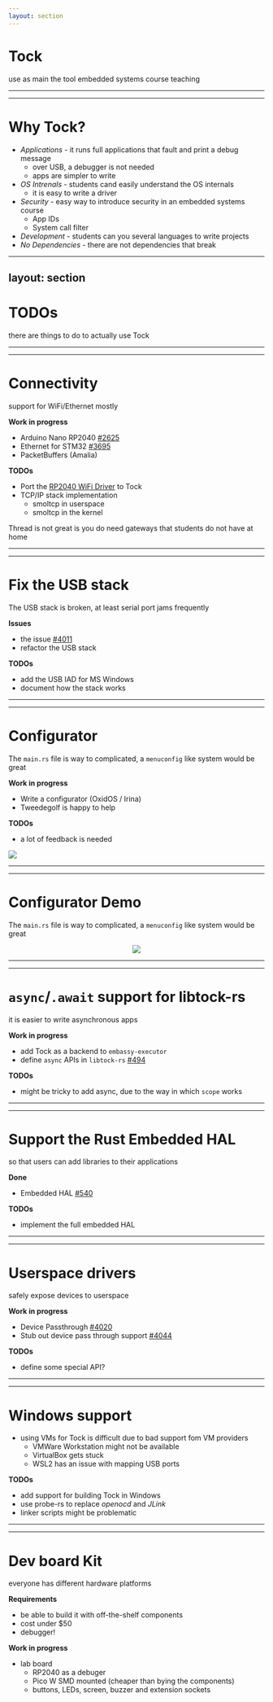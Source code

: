 ```yaml
---
layout: section
---
```

# Tock
use as main the tool embedded systems course teaching

---
---
# Why Tock?

- *Applications* - it runs full applications that fault and print a debug message
  - over USB, a debugger is not needed
  - apps are simpler to write
- *OS Intrenals* - students cand easily understand the OS internals
  - it is easy to write a driver
- *Security* - easy way to introduce security in an embedded systems course
  - App IDs
  - System call filter
- *Development* - students can you several languages to write projects
- *No Dependencies* - there are not dependencies that break

---
layout: section
---
# TODOs
there are things to do to actually use Tock

---
---
# Connectivity
support for WiFi/Ethernet mostly

**Work in progress**
- Arduino Nano RP2040 [#2625](https://github.com/tock/tock/pull/2625)
- Ethernet for STM32 [#3695](https://github.com/tock/tock/pull/3695)
- PacketBuffers (Amalia)

**TODOs**
- Port the [RP2040 WiFi Driver](https://github.com/embassy-rs/embassy/tree/main/cyw43) to Tock
- TCP/IP stack implementation
  - smoltcp in userspace
  - smoltcp in the kernel

Thread is not great is you do need gateways that students do not have at home

---
---
# Fix the USB stack

The USB stack is broken, at least serial port jams frequently

**Issues**
- the issue [#4011](https://github.com/tock/tock/issues/4011)
- refactor the USB stack

**TODOs**
- add the USB IAD for MS Windows
- document how the stack works

---
---
# Configurator

The `main.rs` file is way to complicated, a `menuconfig` like system would be great

<div grid="~ cols-2 gap-5">

<div>

**Work in progress**
- Write a configurator (OxidOS / Irina)
- Tweedegolf is happy to help

**TODOs**
- a lot of feedback is needed

</div>

<img src="/tock/demo.gif" class="w-100">

</div>

---
---
# Configurator Demo

The `main.rs` file is way to complicated, a `menuconfig` like system would be great

<center>
<img src="/tock/demo2.gif" class="w-150">
</center>

---
---
# `async`/`.await` support for libtock-rs
it is easier to write asynchronous apps

**Work in progress**
- add Tock as a backend to `embassy-executor`
- define `async` APIs in `libtock-rs` [#494](https://github.com/tock/libtock-rs/issues/494)

**TODOs**
- might be tricky to add async, due to the way in which `scope` works

---
---
# Support the Rust Embedded HAL
so that users can add libraries to their applications

**Done**
- Embedded HAL [#540](https://github.com/tock/libtock-rs/pull/540)

**TODOs**
- implement the full embedded HAL

---
---
# Userspace drivers
safely expose devices to userspace

**Work in progress**
- Device Passthrough [#4020](https://github.com/tock/tock/issues/4020)
- Stub out device pass through support [#4044](https://github.com/tock/tock/pull/4044)

**TODOs**
- define some special API?

---
---
# Windows support

- using VMs for Tock is difficult due to bad support fom VM providers
  - VMWare Workstation might not be available
  - VirtualBox gets stuck
  - WSL2 has an issue with mapping USB ports

**TODOs**
- add support for building Tock in Windows
- use probe-rs to replace *openocd* and *JLink*
- linker scripts might be problematic

---
---
# Dev board Kit
everyone has different hardware platforms

**Requirements**
- be able to build it with off-the-shelf components
- cost under $50
- debugger!

**Work in progress**
- lab board
  - RP2040 as a debuger
  - Pico W SMD mounted (cheaper than bying the components)
  - buttons, LEDs, screen, buzzer and extension sockets
